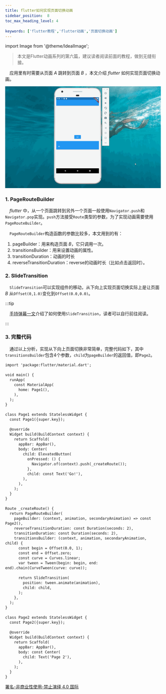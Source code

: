 ```yaml
---
title: flutter如何实现页面切换动画
sidebar_position:  8
toc_max_heading_level: 4

keywords: ['flutter教程','flutter动画','页面切换动画']
---
```


import Image from '@theme/IdealImage';

> 本文是Flutter动画系列的第六篇，建议读者阅读前面的教程，做到无缝衔接。

 应用里有时需要从页面 _A_ 跳转到页面 _B_ ，本文介绍 _flutter_ 如何实现页面切换动画。

![页面切换动画](./asserts/flutter_page_transition.gif)

### 1. PageRouteBuilder

 _flutter_ 中，从一个页面跳转到另外一个页面一般使用`Navigator.push`和`Navigator.pop`实现。`push`方法接受`Route`类型的参数，为了实现动画需要使用`PageRouteBuilder`。

 `PageRouteBuilder`构造函数的参数比较多，本文用到的有：

1.  pageBuilder：用来构造页面 _B_，它只调用一次。
2.  transitionsBuilder：用来设置动画的属性。
3.  transitionDuration：动画的时长
4.  reverseTransitionDuration：reverse的动画时长（比如点击返回时）。

### 2. SlideTransition

 `SlideTransition`可以实现组件的移动，从下向上实现页面切换实际上是让页面 _B_ 从`Offset(0,1.0)`变化到`Offset(0.0,0.0)`。

:::tip

 [手持弹幕一文](./scroll-text.md)介绍了如何使用`SlideTransition`，读者可以自行前往阅读。

:::

### 3. 完整代码

 通过以上分析，实现从下向上页面切换非常简单，完整代码如下，其中`transitionsBuilder`包含4个参数，`child`为`pageBuilder`的返回值，即`Page2`。

    import 'package:flutter/material.dart';

    void main() {
      runApp(
        const MaterialApp(
          home: Page1(),
        ),
      );
    }

    class Page1 extends StatelessWidget {
      const Page1({super.key});

      @override
      Widget build(BuildContext context) {
        return Scaffold(
          appBar: AppBar(),
          body: Center(
            child: ElevatedButton(
              onPressed: () {
                Navigator.of(context).push(_createRoute());
              },
              child: const Text('Go!'),
            ),
          ),
        );
      }
    }

    Route _createRoute() {
      return PageRouteBuilder(
        pageBuilder: (context, animation, secondaryAnimation) => const Page2(),
        reverseTransitionDuration: const Duration(seconds: 2),
        transitionDuration: const Duration(seconds: 2),
        transitionsBuilder: (context, animation, secondaryAnimation, child) {
          const begin = Offset(0.0, 1);
          const end = Offset.zero;
          const curve = Curves.linear;
          var tween = Tween(begin: begin, end: end).chain(CurveTween(curve: curve));

          return SlideTransition(
            position: tween.animate(animation),
            child: child,
          );
        },
      );
    }

    class Page2 extends StatelessWidget {
      const Page2({super.key});

      @override
      Widget build(BuildContext context) {
        return Scaffold(
          appBar: AppBar(),
          body: const Center(
            child: Text('Page 2'),
          ),
        );
      }
    }

[署名-非商业性使用-禁止演绎 4.0 国际](https://creativecommons.org/licenses/by-nc-nd/4.0/deed.zh)
